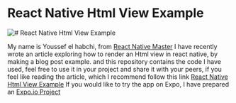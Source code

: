 

# React Native Html View Example
  

![# React Native Html View Example](https://rn-master.com/wp-content/uploads/2020/11/react-native-html-view-example-featured.png)

  

My name is Youssef el habchi, from [React Native Master](https://rn-master.com) I have recently wrote an article exploring how to render an Html view in react native, by making a blog post example. and this repository contains the code I have used, feel free to use it in your project and share it with your peers, if you feel like reading the article, which I recommend follow this link [React Native Html View Example](https://rn-master.com/react-native-html-view-example/)
If you would like to try the app on Expo, I have prepared an [Expo.io Project](https://expo.io/@alhydra/react-native-html)

